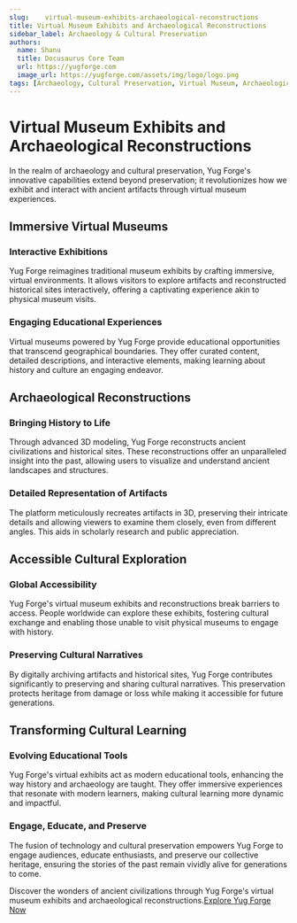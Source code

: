 ```yaml
---
slug:    virtual-museum-exhibits-archaeological-reconstructions
title: Virtual Museum Exhibits and Archaeological Reconstructions
sidebar_label: Archaeology & Cultural Preservation
authors:
  name: Shanu
  title: Docusaurus Core Team
  url: https://yugforge.com
  image_url: https://yugforge.com/assets/img/logo/logo.png
tags: [Archaeology, Cultural Preservation, Virtual Museum, Archaeological Reconstructions, Yug Forge, docusaurus]
---
```


# Virtual Museum Exhibits and Archaeological Reconstructions

In the realm of archaeology and cultural preservation, Yug Forge's innovative capabilities extend beyond preservation; it revolutionizes how we exhibit and interact with ancient artifacts through virtual museum experiences.

## Immersive Virtual Museums

### Interactive Exhibitions

Yug Forge reimagines traditional museum exhibits by crafting immersive, virtual environments. It allows visitors to explore artifacts and reconstructed historical sites interactively, offering a captivating experience akin to physical museum visits.

### Engaging Educational Experiences

Virtual museums powered by Yug Forge provide educational opportunities that transcend geographical boundaries. They offer curated content, detailed descriptions, and interactive elements, making learning about history and culture an engaging endeavor.

## Archaeological Reconstructions

### Bringing History to Life

Through advanced 3D modeling, Yug Forge reconstructs ancient civilizations and historical sites. These reconstructions offer an unparalleled insight into the past, allowing users to visualize and understand ancient landscapes and structures.

### Detailed Representation of Artifacts

The platform meticulously recreates artifacts in 3D, preserving their intricate details and allowing viewers to examine them closely, even from different angles. This aids in scholarly research and public appreciation.

## Accessible Cultural Exploration

### Global Accessibility

Yug Forge's virtual museum exhibits and reconstructions break barriers to access. People worldwide can explore these exhibits, fostering cultural exchange and enabling those unable to visit physical museums to engage with history.

### Preserving Cultural Narratives

By digitally archiving artifacts and historical sites, Yug Forge contributes significantly to preserving and sharing cultural narratives. This preservation protects heritage from damage or loss while making it accessible for future generations.

## Transforming Cultural Learning

### Evolving Educational Tools

Yug Forge's virtual exhibits act as modern educational tools, enhancing the way history and archaeology are taught. They offer immersive experiences that resonate with modern learners, making cultural learning more dynamic and impactful.

### Engage, Educate, and Preserve

The fusion of technology and cultural preservation empowers Yug Forge to engage audiences, educate enthusiasts, and preserve our collective heritage, ensuring the stories of the past remain vividly alive for generations to come.

Discover the wonders of ancient civilizations through Yug Forge's virtual museum exhibits and archaeological reconstructions.[Explore Yug Forge Now](https://www.yugforge.com)
